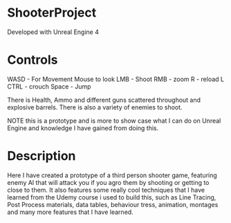 # ShooterProject

Developed with Unreal Engine 4

# Controls 

WASD - For Movement
Mouse to look
LMB - Shoot
RMB - zoom
R - reload
L CTRL - crouch
Space - Jump

There is Health, Ammo and different guns scattered throughout and explosive barrels.
There is also a variety of enemies to shoot.

NOTE this is a prototype and is more to show case what I can do on Unreal Engine and knowledge I have gained from doing this.

# Description
Here I have created a prototype of a third person shooter game, featuring enemy AI that will attack you if you agro them by shooting or getting to close to them. It also features some really cool techniques that I have learned from the Udemy course i used to build this, such as Line Tracing, Post Process materials, data tables, behaviour tress, animation, montages and many more features that I have learned. 
